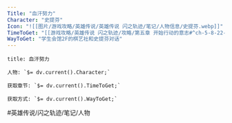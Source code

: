 ```yaml
---
Title: "血汗努力"
Character: "史提芬"
Icon: "![[图片/游戏攻略/英雄传说/英雄传说 闪之轨迹/笔记/人物信息/史提芬.webp]]"
TimeToGet: "[[游戏攻略/英雄传说 闪之轨迹/攻略/第五章 开始行动的意志#^ch-5-8-22-character-03|第五章8/22]]"
WayToGet: "学生会馆2F的棋艺社和史提芬对话"
---
```

```ad-note
title: 血汗努力

人物: `$= dv.current().Character;`

获取章节: `$= dv.current().TimeToGet;`

获取方式: `$= dv.current().WayToGet;`

```

#英雄传说/闪之轨迹/笔记/人物
